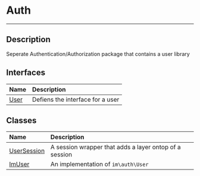 # Auth
____

## Description
Seperate Authentication/Authorization package that contains a user library

## Interfaces
| Name | Description |
| :--- | :---------- |
| [User](auth-User.md) | Defiens the interface for a user |

## Classes
| Name | Description |
| :--- | :---------- |
| [UserSession](auth-UserSession.md) | A session wrapper that adds a layer ontop of a session |
| [ImUser](auth-ImUser.md) | An implementation of `im\auth\User` |
